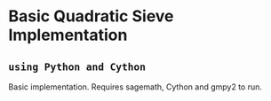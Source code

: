 # Basic Quadratic Sieve Implementation
## `using Python and Cython`

Basic implementation.
Requires sagemath, Cython and gmpy2 to run.
